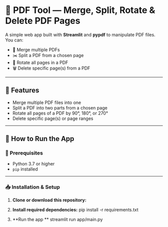# 📄 PDF Tool — Merge, Split, Rotate & Delete PDF Pages

A simple web app built with **Streamlit** and **pypdf** to manipulate PDF files. You can:
- 🔗 Merge multiple PDFs
- ✂️ Split a PDF from a chosen page
- 🔄 Rotate all pages in a PDF
- 🗑️ Delete specific page(s) from a PDF

---

## 🧰 Features

- Merge multiple PDF files into one
- Split a PDF into two parts from a chosen page
- Rotate all pages of a PDF by 90°, 180°, or 270°
- Delete specific page(s) or page ranges

---

## 🚀 How to Run the App

### 🧱 Prerequisites

- Python 3.7 or higher
- `pip` installed

---

### 📥 Installation & Setup

1. **Clone or download this repository:**

2. **Install required dependencies:**
pip install -r requirements.txt

3. **Run the app **
streamlit run app/main.py




